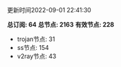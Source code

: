 更新时间2022-09-01 22:41:30

**总订阅: 64**
**总节点: 2163**
**有效节点: 228**
- trojan节点: 31
- ss节点: 154
- v2ray节点: 43
